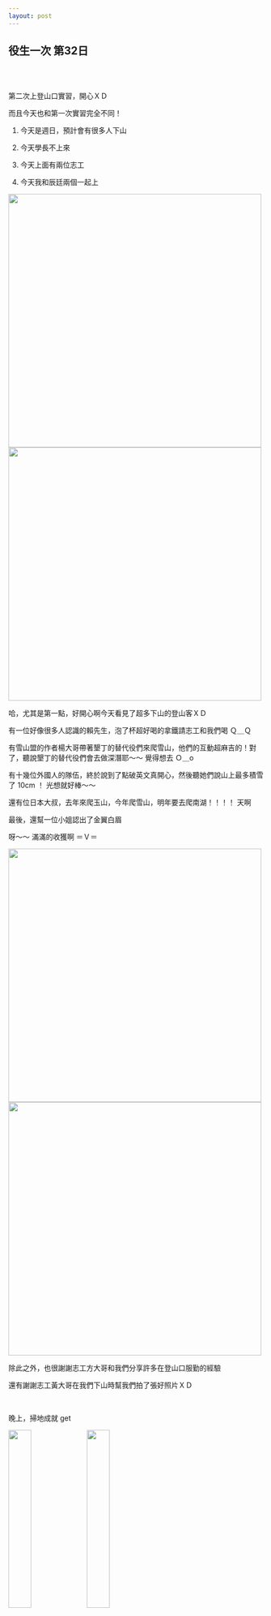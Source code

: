 ```yaml
---
layout: post
---
```


役生一次 第32日
---

<br>
<br>

第二次上登山口實習，開心ＸＤ

而且今天也和第一次實習完全不同！

1. 今天是週日，預計會有很多人下山

1. 今天學長不上來

1. 今天上面有兩位志工

1. 今天我和辰廷兩個一起上

<img src="{{site.url}}/img/2014-12-21/second1.jpg" height="500px">
<img src="{{site.url}}/img/2014-12-21/second2.jpg" height="500px">

哈，尤其是第一點，好開心啊今天看見了超多下山的登山客ＸＤ

有一位好像很多人認識的賴先生，泡了杯超好喝的拿鐵請志工和我們喝 Ｑ＿Ｑ

有雪山盟的作者楊大哥帶著墾丁的替代役們來爬雪山，他們的互動超麻吉的！對了，聽說墾丁的替代役們會去做深潛耶～～ 覺得想去 Ｏ＿o

有十幾位外國人的隊伍，終於說到了點破英文真開心，然後聽她們說山上最多積雪了 10cm ！ 光想就好棒～～

還有位日本大叔，去年來爬玉山，今年爬雪山，明年要去爬南湖！！！！ 天啊

最後，還幫一位小姐認出了金翼白眉

呀～～ 滿滿的收獲啊 ＝Ｖ＝

<img src="{{site.url}}/img/2014-12-21/beauty1.jpg" height="500px">
<img src="{{site.url}}/img/2014-12-21/beauty2.jpg" height="500px">

除此之外，也很謝謝志工方大哥和我們分享許多在登山口服勤的經驗

還有謝謝志工黃大哥在我們下山時幫我們拍了張好照片ＸＤ

<br>

晚上，掃地成就 get

<img src="{{site.url}}/img/2014-12-21/clean1.jpg" width="30%">
<img src="{{site.url}}/img/2014-12-21/clean2.jpg" width="30%">

<br>

啊還有，上山前帶的糧食吃完囉 Ｑ＿Ｑ

但新糧食也剛好來了！ 20 顆冷凍包子～～ 耶，第一次團購就上手 >.^

<img src="{{site.url}}/img/2014-12-21/food1.jpg" width="30%">
<img src="{{site.url}}/img/2014-12-21/food2.jpg" width="30%">
<img src="{{site.url}}/img/2014-12-21/food3.jpg" width="30%">

<br><br>

站在登山口真的很棒呀，雖然現在很冷，但面對著山冷靜放空地思考著未來，一整天就這麼站在原地我都可以... 吧ＸＤ

希望未來能常常上來（握）

<br>

